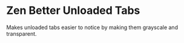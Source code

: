 
# Zen Better Unloaded Tabs
Makes unloaded tabs easier to notice by making them grayscale and transparent.
